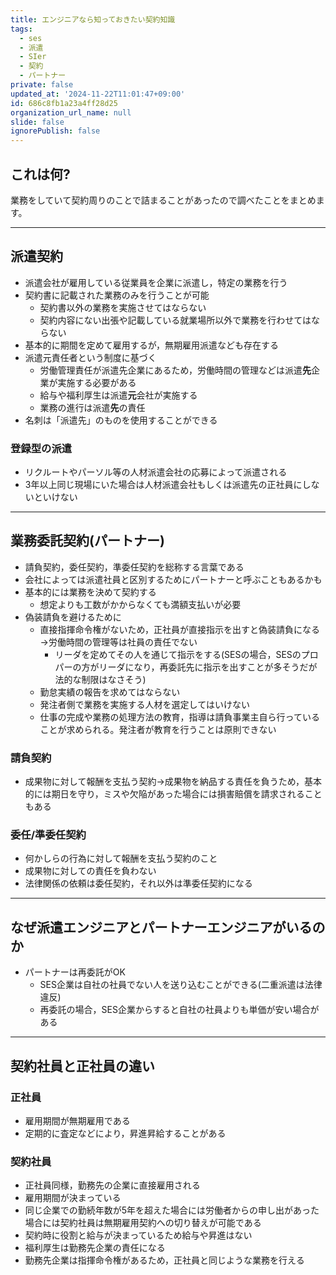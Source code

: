```yaml
---
title: エンジニアなら知っておきたい契約知識
tags:
  - ses
  - 派遣
  - SIer
  - 契約
  - パートナー
private: false
updated_at: '2024-11-22T11:01:47+09:00'
id: 686c8fb1a23a4ff28d25
organization_url_name: null
slide: false
ignorePublish: false
---
```

## これは何?

業務をしていて契約周りのことで詰まることがあったので調べたことをまとめます。

---

## 派遣契約

- 派遣会社が雇用している従業員を企業に派遣し，特定の業務を行う
- 契約書に記載された業務のみを行うことが可能
    - 契約書以外の業務を実施させてはならない
    - 契約内容にない出張や記載している就業場所以外で業務を行わせてはならない
- 基本的に期間を定めて雇用するが，無期雇用派遣なども存在する
- 派遣元責任者という制度に基づく
    - 労働管理責任が派遣先企業にあるため，労働時間の管理などは派遣**先**企業が実施する必要がある
    - 給与や福利厚生は派遣**元**会社が実施する
    - 業務の進行は派遣**先**の責任
- 名刺は「派遣先」のものを使用することができる

### 登録型の派遣

- リクルートやパーソル等の人材派遣会社の応募によって派遣される
- 3年以上同じ現場にいた場合は人材派遣会社もしくは派遣先の正社員にしないといけない

---

## 業務委託契約(パートナー)

- 請負契約，委任契約，準委任契約を総称する言葉である
- 会社によっては派遣社員と区別するためにパートナーと呼ぶこともあるかも
- 基本的には業務を決めて契約する
    - 想定よりも工数がかからなくても満額支払いが必要
- 偽装請負を避けるために
    - 直接指揮命令権がないため，正社員が直接指示を出すと偽装請負になる→労働時間の管理等は社員の責任でない
        - リーダを定めてその人を通じて指示をする(SESの場合，SESのプロパーの方がリーダになり，再委託先に指示を出すことが多そうだが法的な制限はなさそう)
    - 勤怠実績の報告を求めてはならない
    - 発注者側で業務を実施する人材を選定してはいけない
    - 仕事の完成や業務の処理方法の教育，指導は請負事業主自ら行っていることが求められる。発注者が教育を行うことは原則できない

### 請負契約

- 成果物に対して報酬を支払う契約→成果物を納品する責任を負うため，基本的には期日を守り，ミスや欠陥があった場合には損害賠償を請求されることもある

### 委任/準委任契約

- 何かしらの行為に対して報酬を支払う契約のこと
- 成果物に対しての責任を負わない
- 法律関係の依頼は委任契約，それ以外は準委任契約になる

---

## なぜ派遣エンジニアとパートナーエンジニアがいるのか

- パートナーは再委託がOK
    - SES企業は自社の社員でない人を送り込むことができる(二重派遣は法律違反)
    - 再委託の場合，SES企業からすると自社の社員よりも単価が安い場合がある

---

## 契約社員と正社員の違い

### 正社員

- 雇用期間が無期雇用である
- 定期的に査定などにより，昇進昇給することがある

### 契約社員

- 正社員同様，勤務先の企業に直接雇用される
- 雇用期間が決まっている
- 同じ企業での勤続年数が5年を超えた場合には労働者からの申し出があった場合には契約社員は無期雇用契約への切り替えが可能である
- 契約時に役割と給与が決まっているため給与や昇進はない
- 福利厚生は勤務先企業の責任になる
- 勤務先企業は指揮命令権があるため，正社員と同じような業務を行える
